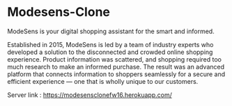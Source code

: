 # Modesens-Clone

ModeSens is your digital shopping assistant for the smart and informed.

Established in 2015, ModeSens is led by a team of industry experts who developed a solution to the disconnected and crowded online shopping experience. Product information was scattered, and shopping required too much research to make an informed purchase. The result was an advanced platform that connects information to shoppers seamlessly for a secure and efficient experience — one that is wholly unique to our customers. 

Server link : https://modesensclonefw16.herokuapp.com/
